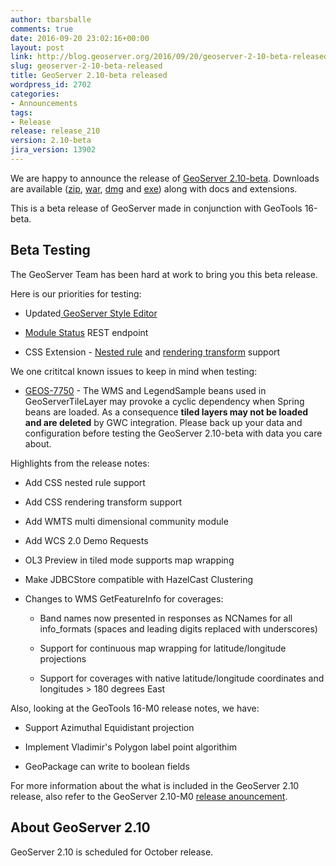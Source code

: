 ```yaml
---
author: tbarsballe
comments: true
date: 2016-09-20 23:02:16+00:00
layout: post
link: http://blog.geoserver.org/2016/09/20/geoserver-2-10-beta-released/
slug: geoserver-2-10-beta-released
title: GeoServer 2.10-beta released
wordpress_id: 2702
categories:
- Announcements
tags:
- Release
release: release_210
version: 2.10-beta
jira_version: 13902
---
```







We are happy to announce the release of [GeoServer 2.10-beta](http://sourceforge.net/projects/geoserver/files/GeoServer/2.10-beta/). Downloads are available ([zip](http://sourceforge.net/projects/geoserver/files/GeoServer/2.10-beta/geoserver-2.10-beta-bin.zip/download), [war](http://sourceforge.net/projects/geoserver/files/GeoServer/2.10-beta/geoserver-2.10-beta-war.zip/download), [dmg](http://sourceforge.net/projects/geoserver/files/GeoServer/2.10-beta/geoserver-2.10-beta.dmg/download) and [exe](http://sourceforge.net/projects/geoserver/files/GeoServer/2.10-beta/geoserver-2.10-beta.exe/download)) along with docs and extensions.

This is a beta release of GeoServer made in conjunction with GeoTools 16-beta.


## Beta Testing


The GeoServer Team has been hard at work to bring you this beta release.

Here is our priorities for testing:



 	
  * Updated[ GeoServer Style Editor](http://docs.geoserver.org/latest/en/user/styling/webadmin/index.html#style-editor)

 	
  * [Module Status](http://docs.geoserver.org/latest/en/user/rest/api/manifests.html#about-status-format) REST endpoint

 	
  * CSS Extension - [Nested rule](http://docs.geoserver.org/latest/en/user/styling/css/nested.html) and [rendering transform](http://docs.geoserver.org/latest/en/user/styling/css/transformation.html) support


We one crititcal known issues to keep in mind when testing:

 	
  * [GEOS-7750](https://osgeo-org.atlassian.net/browse/GEOS-7750) - The WMS and LegendSample beans used in GeoServerTileLayer may provoke a cyclic dependency when Spring beans are loaded. As a consequence **tiled layers may not be loaded and are deleted** by GWC integration. Please back up your data and configuration before testing the GeoServer 2.10-beta with data you care about.


Highlights from the release notes:

 	
  * Add CSS nested rule support

 	
  * Add CSS rendering transform support

 	
  * Add WMTS multi dimensional community module

 	
  * Add WCS 2.0 Demo Requests

 	
  * OL3 Preview in tiled mode supports map wrapping

 	
  * Make JDBCStore compatible with HazelCast Clustering

 	
  * Changes to WMS GetFeatureInfo for coverages:

 	
    * Band names now presented in responses as NCNames for all info_formats (spaces and leading digits replaced with underscores)

 	
    * Support for continuous map wrapping for latitude/longitude projections

 	
    * Support for coverages with native latitude/longitude coordinates and longitudes > 180 degrees East





Also, looking at the GeoTools 16-M0 release notes, we have:

 	
  * Support Azimuthal Equidistant projection

 	
  * Implement Vladimir's Polygon label point algorithim

 	
  * GeoPackage can write to boolean fields


For more information about the what is included in the GeoServer 2.10 release, also refer to the GeoServer 2.10-M0 [release anouncement](http://blog.geoserver.org/2016/08/15/geoserver-2-10-m0-released/).


## 










## About GeoServer 2.10


GeoServer 2.10 is scheduled for October release.





